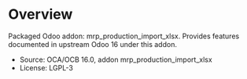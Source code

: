 # Overview

Packaged Odoo addon: mrp_production_import_xlsx. Provides features documented in upstream Odoo 16 under this addon.

- Source: OCA/OCB 16.0, addon mrp_production_import_xlsx
- License: LGPL-3
